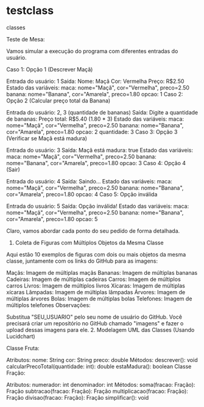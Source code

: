# testclass
classes


Teste de Mesa:

Vamos simular a execução do programa com diferentes entradas do usuário.

Caso 1: Opção 1 (Descrever Maçã)

Entrada do usuário: 1
Saída:
Nome: Maçã
Cor: Vermelha
Preço: R$2.50
Estado das variáveis:
maca: nome="Maçã", cor="Vermelha", preco=2.50
banana: nome="Banana", cor="Amarela", preco=1.80
opcao: 1
Caso 2: Opção 2 (Calcular preço total da Banana)

Entrada do usuário: 2, 3 (quantidade de bananas)
Saída:
Digite a quantidade de bananas:
Preço total: R$5.40 (1.80 * 3)
Estado das variáveis:
maca: nome="Maçã", cor="Vermelha", preco=2.50
banana: nome="Banana", cor="Amarela", preco=1.80
opcao: 2
quantidade: 3
Caso 3: Opção 3 (Verificar se Maçã está madura)

Entrada do usuário: 3
Saída:
Maçã está madura: true
Estado das variáveis:
maca: nome="Maçã", cor="Vermelha", preco=2.50
banana: nome="Banana", cor="Amarela", preco=1.80
opcao: 3
Caso 4: Opção 4 (Sair)

Entrada do usuário: 4
Saída:
Saindo...
Estado das variáveis:
maca: nome="Maçã", cor="Vermelha", preco=2.50
banana: nome="Banana", cor="Amarela", preco=1.80
opcao: 4
Caso 5: Opção inválida

Entrada do usuário: 5
Saída:
Opção inválida!
Estado das variáveis:
maca: nome="Maçã", cor="Vermelha", preco=2.50
banana: nome="Banana", cor="Amarela", preco=1.80
opcao: 5





Claro, vamos abordar cada ponto do seu pedido de forma detalhada.

1. Coleta de Figuras com Múltiplos Objetos da Mesma Classe

Aqui estão 10 exemplos de figuras com dois ou mais objetos da mesma classe, juntamente com os links do GitHub para as imagens:

Maçãs:
Imagem de múltiplas maçãs
Bananas:
Imagem de múltiplas bananas
Cadeiras:
Imagem de múltiplas cadeiras
Carros:
Imagem de múltiplos carros
Livros:
Imagem de múltiplos livros
Xícaras:
Imagem de múltiplas xícaras
Lâmpadas:
Imagem de múltiplas lâmpadas
Árvores:
Imagem de múltiplas árvores
Bolas:
Imagem de múltiplas bolas
Telefones:
Imagem de múltiplos telefones
Observações:

Substitua "SEU_USUARIO" pelo seu nome de usuário do GitHub.
Você precisará criar um repositório no GitHub chamado "imagens" e fazer o upload dessas imagens para ele.
2. Modelagem UML das Classes (Usando Lucidchart)


Classe Fruta:

Atributos:
nome: String
cor: String
preco: double
Métodos:
descrever(): void
calcularPrecoTotal(quantidade: int): double
estaMadura(): boolean
Classe Fração:

Atributos:
numerador: int
denominador: int
Métodos:
soma(fracao: Fração): Fração
subtracao(fracao: Fração): Fração
multiplicacao(fracao: Fração): Fração
divisao(fracao: Fração): Fração
simplificar(): void
